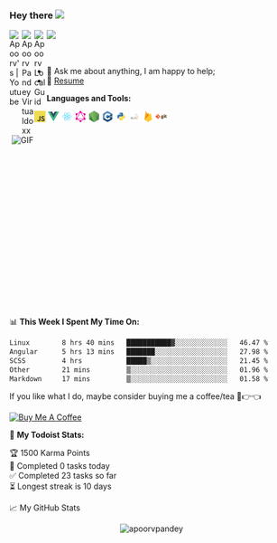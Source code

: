 ### Hey there <img src="https://media.giphy.com/media/hvRJCLFzcasrR4ia7z/giphy.gif" width="25px">


<a href="https://www.youtube.com/channel/UCDOiThc91N7OwBLCscAeBzg">
  <img align="left" alt="Apoorv's | Youtube" width="22px" src="https://user-images.githubusercontent.com/66588814/113710050-d6888f00-9700-11eb-9ab6-fb6a38ffdc66.png" />
</a>
<a href="https://virtualdoxxindia.com/">
  <img align="left" alt="Apoorv Pandey Virtualdoxx" width="22px" src="https://user-images.githubusercontent.com/66588814/113699838-b900f880-96f3-11eb-83cb-cd7bb1266df3.png" />
</a>
<a href="https://www.google.co.in/maps/contrib/116013285839053406795/contribute/@25.4094817,84.790058,9z/data=!3m1!4b1!4m3!8m2!3m1!1e1">
  <img align="left" alt="Apoorv Local Guid" width="22px" src="https://user-images.githubusercontent.com/66588814/113750061-f1bac500-9727-11eb-93db-eb427d617b9c.png" />
</a>


<a href="https://hits.seeyoufarm.com"><img src="https://hits.seeyoufarm.com/api/count/incr/badge.svg?url=https%3A%2F%2Fgithub.com%2Fapoorvpandey-ap%2Fapoorvpandey-ap%2Fblob%2Fmain%2FREADME.md&count_bg=%2379C83D&title_bg=%23555555&icon=&icon_color=%23E7E7E7&title=hits&edge_flat=false" />
</a>

<br />



  <img align="right" alt="GIF" src="https://github.com/abhisheknaiidu/abhisheknaiidu/blob/master/code.gif?raw=true" width="500" height="320" />
  
- 💬 Ask me about anything, I am happy to help;
- 📝 [Resume](https://docs.google.com/document/d/1chDRNXDQHt3gTmM8uNRlS5bLbVnzd40P/edit?usp=sharing&ouid=116013285839053406795&rtpof=true&sd=true)

**Languages and Tools:**  

<code><img height="20" src="https://raw.githubusercontent.com/github/explore/80688e429a7d4ef2fca1e82350fe8e3517d3494d/topics/javascript/javascript.png"></code>
<code><img height="20" src="https://raw.githubusercontent.com/github/explore/80688e429a7d4ef2fca1e82350fe8e3517d3494d/topics/vue/vue.png"></code>
<code><img height="20" src="https://raw.githubusercontent.com/github/explore/80688e429a7d4ef2fca1e82350fe8e3517d3494d/topics/react/react.png"></code>
<code><img height="20" src="https://raw.githubusercontent.com/github/explore/5c058a388828bb5fde0bcafd4bc867b5bb3f26f3/topics/graphql/graphql.png"></code>
<code><img height="20" src="https://raw.githubusercontent.com/github/explore/80688e429a7d4ef2fca1e82350fe8e3517d3494d/topics/nodejs/nodejs.png"></code>
<code><img height="20" src="https://raw.githubusercontent.com/github/explore/80688e429a7d4ef2fca1e82350fe8e3517d3494d/topics/cpp/cpp.png"></code>
<code><img height="20" src="https://raw.githubusercontent.com/github/explore/80688e429a7d4ef2fca1e82350fe8e3517d3494d/topics/python/python.png"></code>
<code><img height="20" src="https://raw.githubusercontent.com/github/explore/80688e429a7d4ef2fca1e82350fe8e3517d3494d/topics/mysql/mysql.png"></code>
<code><img height="20" src="https://raw.githubusercontent.com/github/explore/80688e429a7d4ef2fca1e82350fe8e3517d3494d/topics/firebase/firebase.png"></code>
<code><img height="20" src="https://raw.githubusercontent.com/github/explore/80688e429a7d4ef2fca1e82350fe8e3517d3494d/topics/git/git.png"></code>

📊 **This Week I Spent My Time On:**
<!--START_SECTION:waka-->
```text
Linux        8 hrs 40 mins   ███████████▓░░░░░░░░░░░░░   46.47 % 
Angular      5 hrs 13 mins   ███████░░░░░░░░░░░░░░░░░░   27.98 % 
SCSS         4 hrs           █████▒░░░░░░░░░░░░░░░░░░░   21.45 % 
Other        21 mins         ▒░░░░░░░░░░░░░░░░░░░░░░░░   01.96 % 
Markdown     17 mins         ▒░░░░░░░░░░░░░░░░░░░░░░░░   01.58 % 
```
<!--END_SECTION:waka-->

If you like what I do, maybe consider buying me a coffee/tea 🥺👉👈

<a href="https://www.buymeacoffee.com/" target="_blank"><img src="https://cdn.buymeacoffee.com/buttons/v2/default-red.png" alt="Buy Me A Coffee" width="150" ></a>

🚧 **My Todoist Stats:**
<!-- TODO-IST:START -->
🏆  1500 Karma Points           
🌸  Completed 0 tasks today           
✅  Completed 23 tasks so far           
⏳  Longest streak is 10 days
<!-- TODO-IST:END -->


📈 My GitHub Stats

<p align="center"> <img src="https://github-readme-stats.vercel.app/api?username=apoorvpandey-ap&show_icons=true&theme=gotham" alt="apoorvpandey" />




